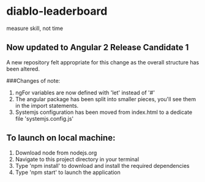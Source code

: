 # diablo-leaderboard
measure skill, not time

## Now updated to Angular 2 Release Candidate 1
A new repository felt appropriate for this change as the overall structure has been altered.

###Changes of note:
  1. ngFor variables are now defined with 'let' instead of '#'
  2. The angular package has been split into smaller pieces, you'll see them in the import statements.
  3. Systemjs configuration has been moved from index.html to a dedicate file 'systemjs.config.js'

## To launch on local machine:
  1. Download node from nodejs.org
  2. Navigate to this project directory in your terminal
  3. Type 'npm install' to download and install the required dependencies
  4. Type 'npm start' to launch the application
